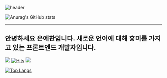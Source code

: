 ![header](https://capsule-render.vercel.app/api?type=waving&color=auto&height=300&section=header&text=Yechan's%20Github&fontSize=90)

![Anurag's GitHub stats](https://github-readme-stats.vercel.app/api?username=eunyechan&show_icons=true&theme=dracula)
____________________________________________________________________________________________________________________________________________________________
## 안녕하세요 은예찬입니다. 새로운 언어에 대해 흥미를 가지고 있는 프론트엔드 개발자입니다.

<img src="https://img.shields.io/badge/TypeScript-3178C6?style=flat&logo=TypeScript&logoColor=white"/> [![Hits](https://hits.seeyoufarm.com/api/count/incr/badge.svg?url=https%3A%2F%2Fgithub.com%2Feunyechan&count_bg=%23276FC6&title_bg=%235F68CA&icon=googlekeep.svg&icon_color=%23F5EBEB&title=hits&edge_flat=false)](https://hits.seeyoufarm.com)
<img src="https://img.shields.io/badge/React-61DAFB?style=flat&logo=React&logoColor=white"/>





[![Top Langs](https://github-readme-stats.vercel.app/api/top-langs/?username=eunyechan&layout=compact)](https://github.com/eunyechan/github-readme-stats)
